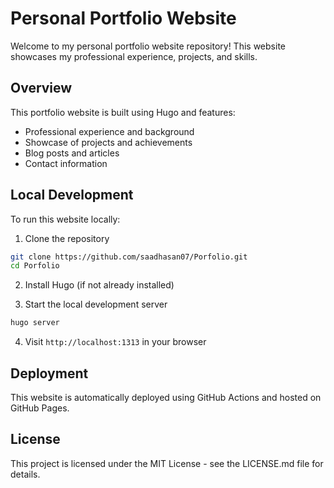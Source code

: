 # Personal Portfolio Website

Welcome to my personal portfolio website repository! This website showcases my professional experience, projects, and skills.

## Overview

This portfolio website is built using Hugo and features:
- Professional experience and background
- Showcase of projects and achievements
- Blog posts and articles
- Contact information

## Local Development

To run this website locally:

1. Clone the repository
```bash
git clone https://github.com/saadhasan07/Porfolio.git
cd Porfolio
```

2. Install Hugo (if not already installed)

3. Start the local development server
```bash
hugo server
```

4. Visit `http://localhost:1313` in your browser

## Deployment

This website is automatically deployed using GitHub Actions and hosted on GitHub Pages.

## License

This project is licensed under the MIT License - see the LICENSE.md file for details.
